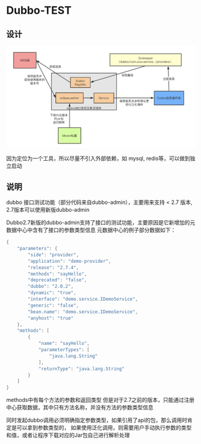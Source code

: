 # Dubbo-TEST

## 设计

![dubbo-test](./doc/dubbo-test.jpg)

因为定位为一个工具，所以尽量不引入外部依赖，如 mysql, redis等，可以做到独立启动

## 说明
dubbo 接口测试功能（部分代码来自dubbo-admin），主要用来支持 < 2.7 版本, 2.7版本可以使用新版dubbo-admin

Dubbo2.7新版的dubbo-admin支持了接口的测试功能，主要原因是它新增加的元数据中心中含有了接口的参数类型信息
元数据中心的例子部分数据如下：

```java
{
    "parameters": {
        "side": "provider",
        "application": "demo-provider",
        "release": "2.7.4",
        "methods": "sayHello",
        "deprecated": "false",
        "dubbo": "2.0.2",
        "dynamic": "true",
        "interface": "demo.service.IDemoService",
        "generic": "false",
        "bean.name": "demo.service.IDemoService",
        "anyhost": "true"
    },
    "methods": [
        {
            "name": "sayHello",
            "parameterTypes": [
                "java.lang.String"
            ],
            "returnType": "java.lang.String"
        }
    ]
}
```
methods中有每个方法的参数和返回类型
但是对于2.7之前的版本，只能通过注册中心获取数据，其中只有方法名称，并没有方法的参数类型信息

同时发起dubbo调用必须明确指定参数类型，如果引用了api的包，那么调用时肯定是可以拿到参数类型的，
如果使用泛化调用，则需要用户手动执行参数的类型和值，或者让程序下载对应的Jar包自己进行解析处理

